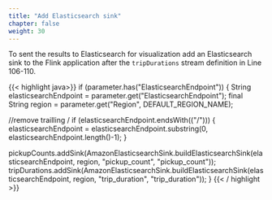 ```yaml
---
title: "Add Elasticsearch sink"
chapter: false
weight: 30
---
```



To sent the results to Elasticsearch for visualization add an Elasticsearch sink to the Flink application after the `tripDurations` stream definition in Line 106-110.

<!--"linenos=table,linenostart=108"-->
{{< highlight java>}}
if (parameter.has("ElasticsearchEndpoint")) {
  String elasticsearchEndpoint = parameter.get("ElasticsearchEndpoint");
  final String region = parameter.get("Region", DEFAULT_REGION_NAME);

  //remove trailling /
  if (elasticsearchEndpoint.endsWith(("/"))) {
    elasticsearchEndpoint = elasticsearchEndpoint.substring(0, elasticsearchEndpoint.length()-1);
  }

  pickupCounts.addSink(AmazonElasticsearchSink.buildElasticsearchSink(elasticsearchEndpoint, region, "pickup_count", "pickup_count"));
  tripDurations.addSink(AmazonElasticsearchSink.buildElasticsearchSink(elasticsearchEndpoint, region, "trip_duration", "trip_duration"));
}
{{< / highlight >}}


